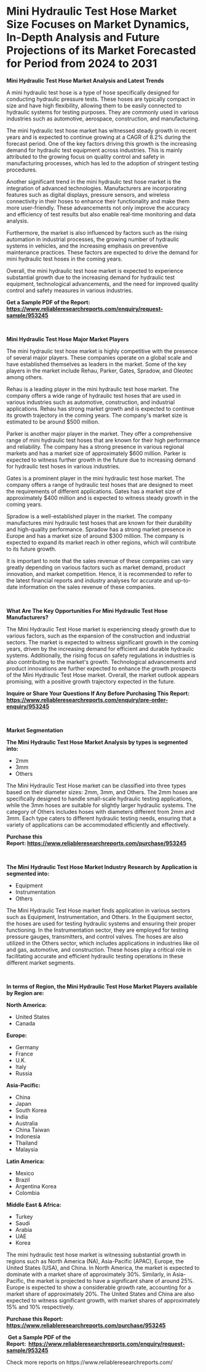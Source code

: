 <p><h1>Mini Hydraulic Test Hose Market Size Focuses on Market Dynamics, In-Depth Analysis and Future Projections of its Market Forecasted for Period from 2024 to 2031</h1></p><p><strong>Mini Hydraulic Test Hose Market Analysis and Latest Trends</strong></p>
<p><p>A mini hydraulic test hose is a type of hose specifically designed for conducting hydraulic pressure tests. These hoses are typically compact in size and have high flexibility, allowing them to be easily connected to hydraulic systems for testing purposes. They are commonly used in various industries such as automotive, aerospace, construction, and manufacturing.</p><p>The mini hydraulic test hose market has witnessed steady growth in recent years and is expected to continue growing at a CAGR of 8.2% during the forecast period. One of the key factors driving this growth is the increasing demand for hydraulic test equipment across industries. This is mainly attributed to the growing focus on quality control and safety in manufacturing processes, which has led to the adoption of stringent testing procedures.</p><p>Another significant trend in the mini hydraulic test hose market is the integration of advanced technologies. Manufacturers are incorporating features such as digital displays, pressure sensors, and wireless connectivity in their hoses to enhance their functionality and make them more user-friendly. These advancements not only improve the accuracy and efficiency of test results but also enable real-time monitoring and data analysis.</p><p>Furthermore, the market is also influenced by factors such as the rising automation in industrial processes, the growing number of hydraulic systems in vehicles, and the increasing emphasis on preventive maintenance practices. These factors are expected to drive the demand for mini hydraulic test hoses in the coming years.</p><p>Overall, the mini hydraulic test hose market is expected to experience substantial growth due to the increasing demand for hydraulic test equipment, technological advancements, and the need for improved quality control and safety measures in various industries.</p></p>
<p><strong>Get a Sample PDF of the Report:&nbsp; <a href="https://www.reliableresearchreports.com/enquiry/request-sample/953245">https://www.reliableresearchreports.com/enquiry/request-sample/953245</a></strong></p>
<p>&nbsp;</p>
<p><strong>Mini Hydraulic Test Hose Major Market Players</strong></p>
<p><p>The mini hydraulic test hose market is highly competitive with the presence of several major players. These companies operate on a global scale and have established themselves as leaders in the market. Some of the key players in the market include Rehau, Parker, Gates, Spradow, and Oleotec among others.</p><p>Rehau is a leading player in the mini hydraulic test hose market. The company offers a wide range of hydraulic test hoses that are used in various industries such as automotive, construction, and industrial applications. Rehau has strong market growth and is expected to continue its growth trajectory in the coming years. The company's market size is estimated to be around $500 million.</p><p>Parker is another major player in the market. They offer a comprehensive range of mini hydraulic test hoses that are known for their high performance and reliability. The company has a strong presence in various regional markets and has a market size of approximately $600 million. Parker is expected to witness further growth in the future due to increasing demand for hydraulic test hoses in various industries.</p><p>Gates is a prominent player in the mini hydraulic test hose market. The company offers a range of hydraulic test hoses that are designed to meet the requirements of different applications. Gates has a market size of approximately $400 million and is expected to witness steady growth in the coming years.</p><p>Spradow is a well-established player in the market. The company manufactures mini hydraulic test hoses that are known for their durability and high-quality performance. Spradow has a strong market presence in Europe and has a market size of around $300 million. The company is expected to expand its market reach in other regions, which will contribute to its future growth.</p><p>It is important to note that the sales revenue of these companies can vary greatly depending on various factors such as market demand, product innovation, and market competition. Hence, it is recommended to refer to the latest financial reports and industry analyses for accurate and up-to-date information on the sales revenue of these companies.</p></p>
<p>&nbsp;</p>
<p><strong>What Are The Key Opportunities For Mini Hydraulic Test Hose Manufacturers?</strong></p>
<p><p>The Mini Hydraulic Test Hose market is experiencing steady growth due to various factors, such as the expansion of the construction and industrial sectors. The market is expected to witness significant growth in the coming years, driven by the increasing demand for efficient and durable hydraulic systems. Additionally, the rising focus on safety regulations in industries is also contributing to the market's growth. Technological advancements and product innovations are further expected to enhance the growth prospects of the Mini Hydraulic Test Hose market. Overall, the market outlook appears promising, with a positive growth trajectory expected in the future.</p></p>
<p><strong>Inquire or Share Your Questions If Any Before Purchasing This Report: <a href="https://www.reliableresearchreports.com/enquiry/pre-order-enquiry/953245">https://www.reliableresearchreports.com/enquiry/pre-order-enquiry/953245</a></strong></p>
<p>&nbsp;</p>
<p><strong>Market Segmentation</strong></p>
<p><strong>The Mini Hydraulic Test Hose Market Analysis by types is segmented into:</strong></p>
<p><ul><li>2mm</li><li>3mm</li><li>Others</li></ul></p>
<p><p>The Mini Hydraulic Test Hose market can be classified into three types based on their diameter sizes: 2mm, 3mm, and Others. The 2mm hoses are specifically designed to handle small-scale hydraulic testing applications, while the 3mm hoses are suitable for slightly larger hydraulic systems. The category of Others includes hoses with diameters different from 2mm and 3mm. Each type caters to different hydraulic testing needs, ensuring that a variety of applications can be accommodated efficiently and effectively.</p></p>
<p><strong>Purchase this Report:&nbsp;<a href="https://www.reliableresearchreports.com/purchase/953245">https://www.reliableresearchreports.com/purchase/953245</a></strong></p>
<p>&nbsp;</p>
<p><strong>The Mini Hydraulic Test Hose Market Industry Research by Application is segmented into:</strong></p>
<p><ul><li>Equipment</li><li>Instrumentation</li><li>Others</li></ul></p>
<p><p>The Mini Hydraulic Test Hose market finds application in various sectors such as Equipment, Instrumentation, and Others. In the Equipment sector, the hoses are used for testing hydraulic systems and ensuring their proper functioning. In the Instrumentation sector, they are employed for testing pressure gauges, transmitters, and control valves. The hoses are also utilized in the Others sector, which includes applications in industries like oil and gas, automotive, and construction. These hoses play a critical role in facilitating accurate and efficient hydraulic testing operations in these different market segments.</p></p>
<p>&nbsp;</p>
<p><strong>In terms of Region, the Mini Hydraulic Test Hose Market Players available by Region are:</strong></p>
<p>
    <p> <strong> North America: </strong>
        <ul>
            <li>United States</li>
            <li>Canada</li>
        </ul>
        </p> 
    <p> <strong> Europe: </strong>
        <ul>
            <li>Germany</li>
            <li>France</li>
            <li>U.K.</li>
            <li>Italy</li>
            <li>Russia</li>
        </ul>
        </p> 
    <p> <strong> Asia-Pacific: </strong>
        <ul>
            <li>China</li>
            <li>Japan</li>
            <li>South Korea</li>
            <li>India</li>
            <li>Australia</li>
            <li>China Taiwan</li>
            <li>Indonesia</li>
            <li>Thailand</li>
            <li>Malaysia</li>
        </ul>
        </p> 
    <p> <strong> Latin America: </strong>
        <ul>
            <li>Mexico</li>
            <li>Brazil</li>
            <li>Argentina Korea</li>
            <li>Colombia</li>
        </ul>
        </p> 
    <p> <strong> Middle East & Africa: </strong>
        <ul>
            <li>Turkey</li>
            <li>Saudi</li>
            <li>Arabia</li>
            <li>UAE</li>
            <li>Korea</li>
        </ul>
    </p>
    </p>
<p><p>The mini hydraulic test hose market is witnessing substantial growth in regions such as North America (NA), Asia-Pacific (APAC), Europe, the United States (USA), and China. In North America, the market is expected to dominate with a market share of approximately 30%. Similarly, in Asia-Pacific, the market is projected to have a significant share of around 25%. Europe is expected to show a considerable growth rate, accounting for a market share of approximately 20%. The United States and China are also expected to witness significant growth, with market shares of approximately 15% and 10% respectively.</p></p>
<p><strong>Purchase this Report: <a href="https://www.reliableresearchreports.com/purchase/953245">https://www.reliableresearchreports.com/purchase/953245</a></strong></p>
<p>&nbsp;<strong>Get a Sample PDF of the Report:&nbsp;&nbsp;<a href="https://www.reliableresearchreports.com/enquiry/request-sample/953245">https://www.reliableresearchreports.com/enquiry/request-sample/953245</a></strong></p>
<p><strong></strong></p>
<p>Check more reports on https://www.reliableresearchreports.com/</p>